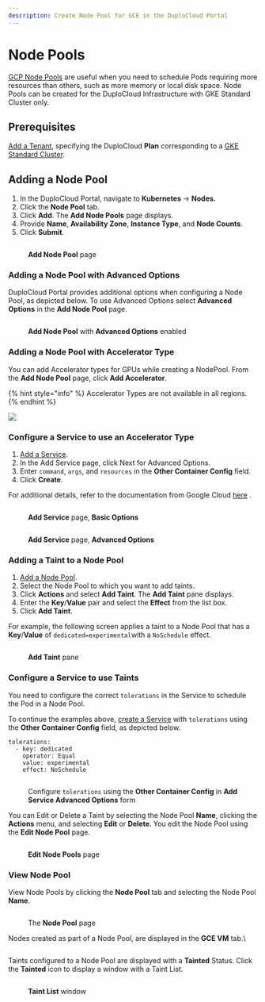 ```yaml
---
description: Create Node Pool for GCE in the DuploCloud Portal
---
```


# Node Pools

[GCP Node Pools](https://cloud.google.com/kubernetes-engine/docs/concepts/node-pools) are useful when you need to schedule Pods requiring more resources than others, such as more memory or local disk space.  Node Pools can be created for the DuploCloud Infrastructure with GKE Standard Cluster only.&#x20;

## Prerequisites

[Add a Tenant](../use-cases/tenant-environment.md), specifying the DuploCloud **Plan** corresponding to a [GKE Standard Cluster](../use-cases/disaster-recovery/creating-gke-standard-cluster.md).

## Adding a Node Pool

1. In the DuploCloud Portal, navigate to **Kubernetes**  -> **Nodes.**
2. Click the **Node Pool** tab.
3. Click **Add**. The **Add Node Pools** page displays.
4. Provide **Name**, **Availability Zone**, **Instance Type**, and **Node Counts**.&#x20;
5. Click **Submit**.

<figure><img src="../../.gitbook/assets/image (2).png" alt=""><figcaption><p><strong>Add Node Pool</strong> page</p></figcaption></figure>

### Adding a Node Pool with Advanced Options

DuploCloud Portal provides additional options when configuring a Node Pool, as depicted below. To use Advanced Options select **Advanced Options** in the **Add Node Pool** page.

<figure><img src="../../.gitbook/assets/image (4).png" alt=""><figcaption><p><strong>Add Node Pool</strong> with <strong>Advanced Options</strong> enabled</p></figcaption></figure>

### Adding a Node Pool with Accelerator Type

You can add Accelerator types for GPUs while creating a NodePool.  From the **Add Node Pool** page, click **Add Accelerator**.

{% hint style="info" %}
Accelerator Types are not available in all regions.
{% endhint %}

![](<../../.gitbook/assets/image (9).png>)

### Configure a Service to use an Accelerator Type

1. [Add a Service](containers/).
2. In the Add Service page, click Next for Advanced Options.
3. Enter `command`, `args`, and `resources` in the **Other Container Config** field.
4. Click **Create**.

For additional details, refer to the documentation from Google Cloud [here](https://cloud.google.com/kubernetes-engine/docs/how-to/gpus#pods\_gpus) .

<figure><img src="../../.gitbook/assets/image (13).png" alt=""><figcaption><p><strong>Add Service</strong> page, <strong>Basic Options</strong></p></figcaption></figure>

<figure><img src="../../.gitbook/assets/image (14).png" alt=""><figcaption><p><strong>Add Service</strong> page, <strong>Advanced Options</strong></p></figcaption></figure>

### Adding a Taint to a Node Pool

1. [Add a Node Pool](node-pools.md#adding-a-node-pool).
2. Select the Node Pool to which you want to add taints.
3. Click **Actions** and select **Add Taint**. The **Add Taint** pane displays.
4. Enter the **Key**/**Value** pair and select the **Effect** from the list box.
5. Click **Add Taint**.

For example, the following screen applies  a taint to a Node Pool  that has a **Key**/**Value** of `dedicated=experimental`with a `NoSchedule` effect.

<div align="left">

<figure><img src="../../.gitbook/assets/image (5).png" alt=""><figcaption><p><strong>Add Taint</strong> pane</p></figcaption></figure>

</div>

### Configure a Service to use Taints

You need to configure the correct `tolerations` in the Service to schedule the Pod in a Node Pool.

To continue the examples above, [create a Service](containers/) with `tolerations` using the **Other Container Config** field, as depicted below.

```
tolerations:
  - key: dedicated
    operator: Equal
    value: experimental
    effect: NoSchedule
```

<div align="left">

<figure><img src="../../.gitbook/assets/image (11).png" alt=""><figcaption><p>Configure <code>tolerations</code> using the <strong>Other Container Config</strong> in <strong>Add Service Advanced Options</strong> form</p></figcaption></figure>

</div>

You can Edit or Delete a Taint by selecting the Node Pool **Name**, clicking the **Actions** menu, and selecting **Edit** or **Delete**. You edit the Node Pool using the **Edit Node Pool** page.

<figure><img src="../../.gitbook/assets/image (8).png" alt=""><figcaption><p><strong>Edit Node Pools</strong> page</p></figcaption></figure>

### View Node Pool

View Node Pools by clicking the **Node Pool** tab and selecting the Node Pool **Name**.

<figure><img src="../../.gitbook/assets/image (3).png" alt=""><figcaption><p>The <strong>Node Pool</strong> page</p></figcaption></figure>

Nodes created as part of a Node Pool, are displayed in the **GCE VM** tab.\


<figure><img src="../../.gitbook/assets/image (15).png" alt=""><figcaption></figcaption></figure>

Taints configured to a Node Pool are displayed with a **Tainted** Status. Click the **Tainted** icon to display a window with a Taint List.

<figure><img src="../../.gitbook/assets/image (12).png" alt=""><figcaption><p><strong>Taint List</strong> window</p></figcaption></figure>
